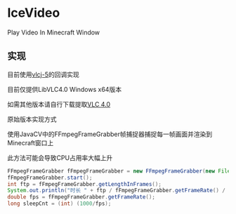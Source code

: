 # IceVideo
Play Video In Minecraft Window

## 实现

目前使用[vlcj-5](https://github.com/caprica/vlcj "vlcj-5")的回调实现

目前仅提供LibVLC4.0 Windows x64版本

如需其他版本请自行下载提取[VLC 4.0](https://nightlies.videolan.org/ "vlc")


原始版本实现方式

使用JavaCV中的FFmpegFrameGrabber帧捕捉器捕捉每一帧画面并渲染到Minecraft窗口上

此方法可能会导致CPU占用率大幅上升

```java
FFmpegFrameGrabber fFmpegFrameGrabber = new FFmpegFrameGrabber(new File("1.mp4"));
fFmpegFrameGrabber.start();
int ftp = fFmpegFrameGrabber.getLengthInFrames();
System.out.println("时长 " + ftp / fFmpegFrameGrabber.getFrameRate() / 60);
double fps = fFmpegFrameGrabber.getFrameRate();
long sleepCnt = (int) (1000/fps);
```
